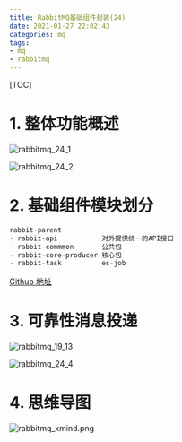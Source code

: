 ```yaml
---
title: RabbitMQ基础组件封装(24)
date: 2021-01-27 22:02:43
categories: mq
tags: 
- mq
- rabbitmq
---
```


[TOC]

# 1. 整体功能概述

![rabbitmq_24_1](https://gitee.com/littlefxc/oss/raw/master/images/rabbitmq_24_1.png)

![rabbitmq_24_2](https://gitee.com/littlefxc/oss/raw/master/images/rabbitmq_24_2.png)

# 2. 基础组件模块划分

```java
rabbit-parent
- rabbit-api           对外提供统一的API接口
- rabbit-commmon       公共包
- rabbit-core-producer 核心包
- rabbit-task          es-job
```

[Github 地址](https://github.com/littlefxc/foodie.git)

# 3. 可靠性消息投递

![rabbitmq_19_13](https://gitee.com/littlefxc/oss/raw/master/images/rabbitmq_19_13.png)

![rabbitmq_24_4](https://gitee.com/littlefxc/oss/raw/master/images/rabbitmq_24_4.png)

# 4. 思维导图

![rabbitmq_xmind.png](https://gitee.com/littlefxc/oss/raw/master/images/rabbitmq_xmind.png)